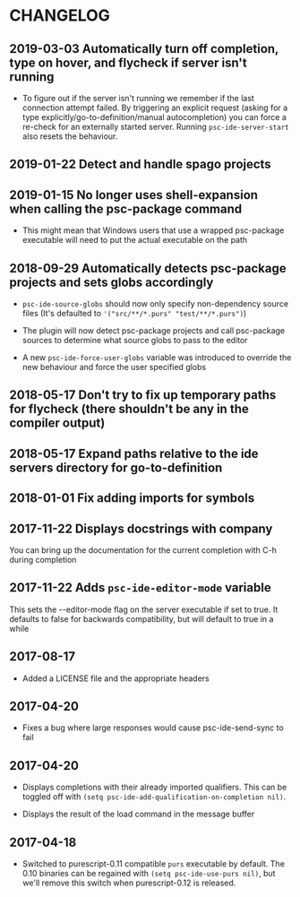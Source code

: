# CHANGELOG

## 2019-03-03 Automatically turn off completion, type on hover, and flycheck if server isn't running

- To figure out if the server isn't running we remember if the last
  connection attempt failed. By triggering an explicit request (asking
  for a type explicitly/go-to-definition/manual autocompletion) you
  can force a re-check for an externally started server. Running
  `psc-ide-server-start` also resets the behaviour.

## 2019-01-22 Detect and handle spago projects

## 2019-01-15 No longer uses shell-expansion when calling the psc-package command

- This might mean that Windows users that use a wrapped psc-package executable will
  need to put the actual executable on the path

## 2018-09-29 Automatically detects psc-package projects and sets globs accordingly

- `psc-ide-source-globs` should now only specify non-dependency source
  files (It's defaulted to `'("src/**/*.purs" "test/**/*.purs")`)

- The plugin will now detect psc-package projects and call psc-package
  sources to determine what source globs to pass to the editor

- A new `psc-ide-force-user-globs` variable was introduced to override
  the new behaviour and force the user specified globs

## 2018-05-17 Don't try to fix up temporary paths for flycheck (there shouldn't be any in the compiler output)
## 2018-05-17 Expand paths relative to the ide servers directory for go-to-definition

## 2018-01-01 Fix adding imports for symbols

## 2017-11-22 Displays docstrings with company
You can bring up the documentation for the current completion with C-h during
completion

## 2017-11-22 Adds `psc-ide-editor-mode` variable
This sets the --editor-mode flag on the server executable if set to true. It
defaults to false for backwards compatibility, but will default to true in a
while

## 2017-08-17
- Added a LICENSE file and the appropriate headers

## 2017-04-20
- Fixes a bug where large responses would cause psc-ide-send-sync to fail

## 2017-04-20
- Displays completions with their already imported qualifiers. This can be toggled
off with `(setq psc-ide-add-qualification-on-completion nil)`.

- Displays the result of the load command in the message buffer

## 2017-04-18
- Switched to purescript-0.11 compatible `purs` executable by default. The 0.10
binaries can be regained with `(setq psc-ide-use-purs nil)`, but we'll remove
this switch when purescript-0.12 is released.
